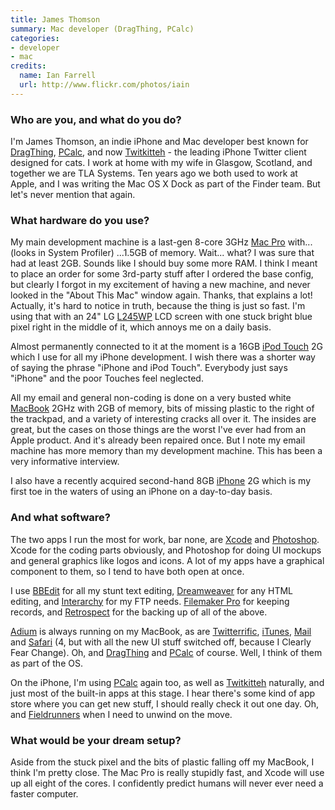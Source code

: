 ```yaml
---
title: James Thomson
summary: Mac developer (DragThing, PCalc)
categories:
- developer
- mac
credits:
  name: Ian Farrell
  url: http://www.flickr.com/photos/iain
---
```


### Who are you, and what do you do?

I'm James Thomson, an indie iPhone and Mac developer best known for [DragThing][], [PCalc][], and now [Twitkitteh][twitkitteh-ios] - the leading iPhone Twitter client designed for cats. I work at home with my wife in Glasgow, Scotland, and together we are TLA Systems. Ten years ago we both used to work at Apple, and I was writing the Mac OS X Dock as part of the Finder team. But let's never mention that again.

### What hardware do you use?

My main development machine is a last-gen 8-core 3GHz [Mac Pro][mac-pro] with... (looks in System Profiler) ...1.5GB of memory. Wait... what? I was sure that had at least 2GB. Sounds like I should buy some more RAM. I think I meant to place an order for some 3rd-party stuff after I ordered the base config, but clearly I forgot in my excitement of having a new machine, and never looked in the "About This Mac" window again. Thanks, that explains a lot! Actually, it's hard to notice in truth, because the thing is just so fast. I'm using that with an 24" LG [L245WP][] LCD screen with one stuck bright blue pixel right in the middle of it, which annoys me on a daily basis.

Almost permanently connected to it at the moment is a 16GB [iPod Touch][ipod-touch] 2G which I use for all my iPhone development. I wish there was a shorter way of saying the phrase "iPhone and iPod Touch". Everybody just says "iPhone" and the poor Touches feel neglected.

All my email and general non-coding is done on a very busted white [MacBook][] 2GHz with 2GB of memory, bits of missing plastic to the right of the trackpad, and a variety of interesting cracks all over it. The insides are great, but the cases on those things are the worst I've ever had from an Apple product. And it's already been repaired once. But I note my email machine has more memory than my development machine. This has been a very informative interview.

I also have a recently acquired second-hand 8GB [iPhone][] 2G which is my first toe in the waters of using an iPhone on a day-to-day basis.

### And what software?

The two apps I run the most for work, bar none, are [Xcode][] and [Photoshop][]. Xcode for the coding parts obviously, and Photoshop for doing UI mockups and general graphics like logos and icons. A lot of my apps have a graphical component to them, so I tend to have both open at once.

I use [BBEdit][] for all my stunt text editing, [Dreamweaver][] for any HTML editing, and [Interarchy][] for my FTP needs. [Filemaker Pro][filemaker-pro] for keeping records, and [Retrospect][] for the backing up of all of the above.

[Adium][] is always running on my MacBook, as are [Twitterrific][], [iTunes][], [Mail][] and [Safari][] (4, but with all the new UI stuff switched off, because I Clearly Fear Change). Oh, and [DragThing][] and [PCalc][] of course. Well, I think of them as part of the OS.

On the iPhone, I'm using [PCalc][pcalc-ios] again too, as well as [Twitkitteh][twitkitteh-ios] naturally, and just most of the built-in apps at this stage. I hear there's some kind of app store where you can get new stuff, I should really check it out one day. Oh, and [Fieldrunners][fieldrunners-ios] when I need to unwind on the move.

### What would be your dream setup?

Aside from the stuck pixel and the bits of plastic falling off my MacBook, I think I'm pretty close. The Mac Pro is really stupidly fast, and Xcode will use up all eight of the cores. I confidently predict humans will never ever need a faster computer.

[adium]: https://en.wikipedia.org/wiki/Adium "A multi-protocol chat application for the Mac."
[bbedit]: http://www.barebones.com/products/bbedit/ "A text editor for the Mac."
[dragthing]: https://dragthing.com/ "A popular dock application for the Mac."
[dreamweaver]: https://www.adobe.com/products/dreamweaver.html "A WYSIWYG editor."
[fieldrunners-ios]: https://itunes.apple.com/us/app/fieldrunners/id292421271 "A very popular tower defense-style game for the iPhone."
[filemaker-pro]: https://www.filemaker.com/products/filemaker-pro/ "A database application."
[interarchy]: https://nolobe.com/interarchy/ "A FTP/SFTP client for the Mac."
[iphone]: https://en.wikipedia.org/wiki/IPhone_(1st_generation) "A smartphone."
[ipod-touch]: https://www.apple.com/ipod-touch/ "It's like an iPhone, without the phone bit."
[itunes]: https://www.apple.com/itunes/ "A jukebox application and online store."
[l245wp]: https://www.amazon.co.uk/LG-L245WP-Widescreen-Monitor-S-Video/dp/B000LXVL5Y "An LCD screen."
[mac-pro]: https://www.apple.com/mac-pro/ "The Intel-based Mac tower computer."
[macbook]: https://en.wikipedia.org/wiki/MacBook "A laptop."
[mail]: https://en.wikipedia.org/wiki/Mail_(application) "The default Mac OS X mail client."
[pcalc-ios]: https://pcalc.com/iphone/ "A scientific calculator for the iPhone."
[pcalc]: https://pcalc.com/ "A scientific calculator for the Mac."
[photoshop]: https://www.adobe.com/products/photoshop.html "A bitmap image editor."
[retrospect]: https://www.retrospect.com/ "Backup software."
[safari]: https://www.apple.com/safari/ "A fast web browser."
[twitkitteh-ios]: http://twitkitteh.com/ "An iPhone Twitter client. For cats."
[twitterrific]: https://twitterrific.com/mac "A Twitter client for the Mac."
[xcode]: https://en.wikipedia.org/wiki/Xcode "An IDE for Mac developers."
